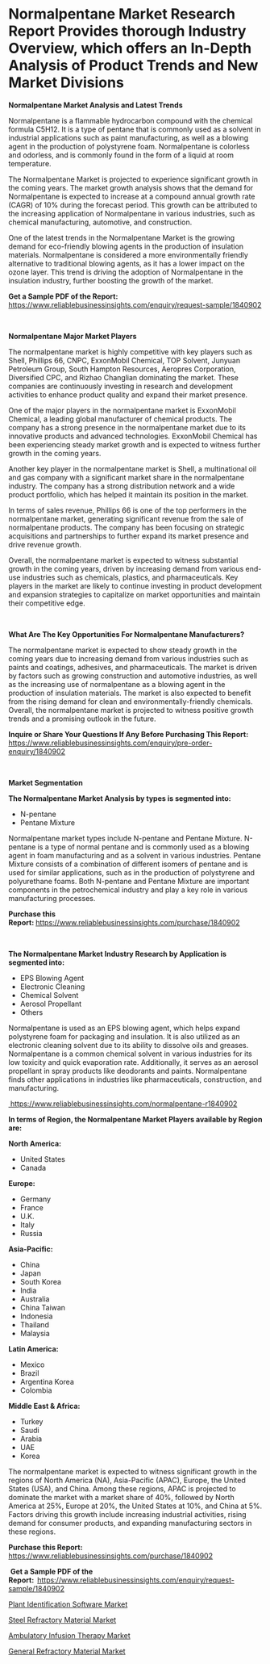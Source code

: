 <p><h1>Normalpentane Market Research Report Provides thorough Industry Overview, which offers an In-Depth Analysis of Product Trends and New Market Divisions</h1></p><p><strong>Normalpentane Market Analysis and Latest Trends</strong></p>
<p><p>Normalpentane is a flammable hydrocarbon compound with the chemical formula C5H12. It is a type of pentane that is commonly used as a solvent in industrial applications such as paint manufacturing, as well as a blowing agent in the production of polystyrene foam. Normalpentane is colorless and odorless, and is commonly found in the form of a liquid at room temperature.</p><p>The Normalpentane Market is projected to experience significant growth in the coming years. The market growth analysis shows that the demand for Normalpentane is expected to increase at a compound annual growth rate (CAGR) of 10% during the forecast period. This growth can be attributed to the increasing application of Normalpentane in various industries, such as chemical manufacturing, automotive, and construction.</p><p>One of the latest trends in the Normalpentane Market is the growing demand for eco-friendly blowing agents in the production of insulation materials. Normalpentane is considered a more environmentally friendly alternative to traditional blowing agents, as it has a lower impact on the ozone layer. This trend is driving the adoption of Normalpentane in the insulation industry, further boosting the growth of the market.</p></p>
<p><strong>Get a Sample PDF of the Report:&nbsp;</strong> <a href="https://www.reliablebusinessinsights.com/enquiry/request-sample/1840902">https://www.reliablebusinessinsights.com/enquiry/request-sample/1840902</a></p>
<p>&nbsp;</p>
<p><strong>Normalpentane Major Market Players</strong></p>
<p><p>The normalpentane market is highly competitive with key players such as Shell, Phillips 66, CNPC, ExxonMobil Chemical, TOP Solvent, Junyuan Petroleum Group, South Hampton Resources, Aeropres Corporation, Diversified CPC, and Rizhao Changlian dominating the market. These companies are continuously investing in research and development activities to enhance product quality and expand their market presence.</p><p>One of the major players in the normalpentane market is ExxonMobil Chemical, a leading global manufacturer of chemical products. The company has a strong presence in the normalpentane market due to its innovative products and advanced technologies. ExxonMobil Chemical has been experiencing steady market growth and is expected to witness further growth in the coming years.</p><p>Another key player in the normalpentane market is Shell, a multinational oil and gas company with a significant market share in the normalpentane industry. The company has a strong distribution network and a wide product portfolio, which has helped it maintain its position in the market.</p><p>In terms of sales revenue, Phillips 66 is one of the top performers in the normalpentane market, generating significant revenue from the sale of normalpentane products. The company has been focusing on strategic acquisitions and partnerships to further expand its market presence and drive revenue growth.</p><p>Overall, the normalpentane market is expected to witness substantial growth in the coming years, driven by increasing demand from various end-use industries such as chemicals, plastics, and pharmaceuticals. Key players in the market are likely to continue investing in product development and expansion strategies to capitalize on market opportunities and maintain their competitive edge.</p></p>
<p>&nbsp;</p>
<p><strong>What Are The Key Opportunities For Normalpentane Manufacturers?</strong></p>
<p><p>The normalpentane market is expected to show steady growth in the coming years due to increasing demand from various industries such as paints and coatings, adhesives, and pharmaceuticals. The market is driven by factors such as growing construction and automotive industries, as well as the increasing use of normalpentane as a blowing agent in the production of insulation materials. The market is also expected to benefit from the rising demand for clean and environmentally-friendly chemicals. Overall, the normalpentane market is projected to witness positive growth trends and a promising outlook in the future.</p></p>
<p><strong>Inquire or Share Your Questions If Any Before Purchasing This Report:</strong> <a href="https://www.reliablebusinessinsights.com/enquiry/pre-order-enquiry/1840902">https://www.reliablebusinessinsights.com/enquiry/pre-order-enquiry/1840902</a></p>
<p>&nbsp;</p>
<p><strong>Market Segmentation</strong></p>
<p><strong>The Normalpentane Market Analysis by types is segmented into:</strong></p>
<p><ul><li>N-pentane</li><li>Pentane Mixture</li></ul></p>
<p><p>Normalpentane market types include N-pentane and Pentane Mixture. N-pentane is a type of normal pentane and is commonly used as a blowing agent in foam manufacturing and as a solvent in various industries. Pentane Mixture consists of a combination of different isomers of pentane and is used for similar applications, such as in the production of polystyrene and polyurethane foams. Both N-pentane and Pentane Mixture are important components in the petrochemical industry and play a key role in various manufacturing processes.</p></p>
<p><strong>Purchase this Report:&nbsp;</strong><a href="https://www.reliablebusinessinsights.com/purchase/1840902">https://www.reliablebusinessinsights.com/purchase/1840902</a></p>
<p>&nbsp;</p>
<p><strong>The Normalpentane Market Industry Research by Application is segmented into:</strong></p>
<p><ul><li>EPS Blowing Agent</li><li>Electronic Cleaning</li><li>Chemical Solvent</li><li>Aerosol Propellant</li><li>Others</li></ul></p>
<p><p>Normalpentane is used as an EPS blowing agent, which helps expand polystyrene foam for packaging and insulation. It is also utilized as an electronic cleaning solvent due to its ability to dissolve oils and greases. Normalpentane is a common chemical solvent in various industries for its low toxicity and quick evaporation rate. Additionally, it serves as an aerosol propellant in spray products like deodorants and paints. Normalpentane finds other applications in industries like pharmaceuticals, construction, and manufacturing.</p></p>
<p><a href="https://www.reliablebusinessinsights.com/normalpentane-r1840902">&nbsp;https://www.reliablebusinessinsights.com/normalpentane-r1840902</a></p>
<p><strong>In terms of Region, the Normalpentane Market Players available by Region are:</strong></p>
<p>
    <p> <strong> North America: </strong>
        <ul>
            <li>United States</li>
            <li>Canada</li>
        </ul>
        </p> 
    <p> <strong> Europe: </strong>
        <ul>
            <li>Germany</li>
            <li>France</li>
            <li>U.K.</li>
            <li>Italy</li>
            <li>Russia</li>
        </ul>
        </p> 
    <p> <strong> Asia-Pacific: </strong>
        <ul>
            <li>China</li>
            <li>Japan</li>
            <li>South Korea</li>
            <li>India</li>
            <li>Australia</li>
            <li>China Taiwan</li>
            <li>Indonesia</li>
            <li>Thailand</li>
            <li>Malaysia</li>
        </ul>
        </p> 
    <p> <strong> Latin America: </strong>
        <ul>
            <li>Mexico</li>
            <li>Brazil</li>
            <li>Argentina Korea</li>
            <li>Colombia</li>
        </ul>
        </p> 
    <p> <strong> Middle East & Africa: </strong>
        <ul>
            <li>Turkey</li>
            <li>Saudi</li>
            <li>Arabia</li>
            <li>UAE</li>
            <li>Korea</li>
        </ul>
    </p>
    </p>
<p><p>The normalpentane market is expected to witness significant growth in the regions of North America (NA), Asia-Pacific (APAC), Europe, the United States (USA), and China. Among these regions, APAC is projected to dominate the market with a market share of 40%, followed by North America at 25%, Europe at 20%, the United States at 10%, and China at 5%. Factors driving this growth include increasing industrial activities, rising demand for consumer products, and expanding manufacturing sectors in these regions.</p></p>
<p><strong>Purchase this Report: </strong><a href="https://www.reliablebusinessinsights.com/purchase/1840902">https://www.reliablebusinessinsights.com/purchase/1840902</a></p>
<p>&nbsp;<strong>Get a Sample PDF of the Report:&nbsp;&nbsp;</strong><a href="https://www.reliablebusinessinsights.com/enquiry/request-sample/1840902">https://www.reliablebusinessinsights.com/enquiry/request-sample/1840902</a></p>
<p><strong></strong></p>
<p><p><a href="https://www.linkedin.com/pulse/plant-identification-software-market-size-segmentation-szp0e">Plant Identification Software Market</a></p><p><a href="https://github.com/lesliranch56456/Market-Research-Report-List-1/blob/main/steel-refractory-material-market.md">Steel Refractory Material Market</a></p><p><a href="https://www.linkedin.com/pulse/ambulatory-infusion-therapy-market-share-analysis-growth-kofmf">Ambulatory Infusion Therapy Market</a></p><p><a href="https://github.com/lianapter60/Market-Research-Report-List-1/blob/main/general-refractory-material-market.md">General Refractory Material Market</a></p></p>